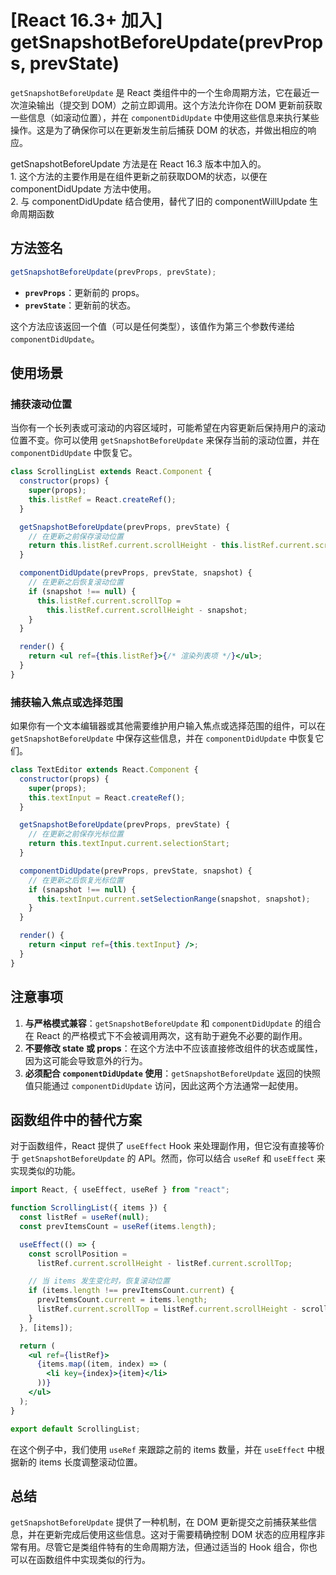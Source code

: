# <sucb>[React 16.3+ 加入]</sucb> getSnapshotBeforeUpdate(prevProps, prevState)

`getSnapshotBeforeUpdate` 是 React 类组件中的一个生命周期方法，它在最近一次渲染输出（提交到 DOM）之前立即调用。这个方法允许你在 DOM 更新前获取一些信息（如滚动位置），并在 `componentDidUpdate` 中使用这些信息来执行某些操作。这是为了确保你可以在更新发生前后捕获 DOM 的状态，并做出相应的响应。

<bwp>
<errb> getSnapshotBeforeUpdate </errb>方法是在 <errb> React 16.3 </errb>版本中加入的‌‌。<br/>
1. 这个方法的主要作用是在组件更新之前获取DOM的状态，以便在<errb> componentDidUpdate </errb>方法中使用。<br/>
2. 与<errb> componentDidUpdate </errb> 结合使用，替代了旧的 <errb> componentWillUpdate </errb>生命周期函数
</bwp>

## 方法签名

```jsx
getSnapshotBeforeUpdate(prevProps, prevState);
```

- **`prevProps`**：更新前的 props。
- **`prevState`**：更新前的状态。

这个方法应该返回一个值（可以是任何类型），该值作为第三个参数传递给 `componentDidUpdate`。

## 使用场景

### 捕获滚动位置

当你有一个长列表或可滚动的内容区域时，可能希望在内容更新后保持用户的滚动位置不变。你可以使用 `getSnapshotBeforeUpdate` 来保存当前的滚动位置，并在 `componentDidUpdate` 中恢复它。

```jsx
class ScrollingList extends React.Component {
  constructor(props) {
    super(props);
    this.listRef = React.createRef();
  }

  getSnapshotBeforeUpdate(prevProps, prevState) {
    // 在更新之前保存滚动位置
    return this.listRef.current.scrollHeight - this.listRef.current.scrollTop;
  }

  componentDidUpdate(prevProps, prevState, snapshot) {
    // 在更新之后恢复滚动位置
    if (snapshot !== null) {
      this.listRef.current.scrollTop =
        this.listRef.current.scrollHeight - snapshot;
    }
  }

  render() {
    return <ul ref={this.listRef}>{/* 渲染列表项 */}</ul>;
  }
}
```

### 捕获输入焦点或选择范围

如果你有一个文本编辑器或其他需要维护用户输入焦点或选择范围的组件，可以在 `getSnapshotBeforeUpdate` 中保存这些信息，并在 `componentDidUpdate` 中恢复它们。

```jsx
class TextEditor extends React.Component {
  constructor(props) {
    super(props);
    this.textInput = React.createRef();
  }

  getSnapshotBeforeUpdate(prevProps, prevState) {
    // 在更新之前保存光标位置
    return this.textInput.current.selectionStart;
  }

  componentDidUpdate(prevProps, prevState, snapshot) {
    // 在更新之后恢复光标位置
    if (snapshot !== null) {
      this.textInput.current.setSelectionRange(snapshot, snapshot);
    }
  }

  render() {
    return <input ref={this.textInput} />;
  }
}
```

## 注意事项

1. **与严格模式兼容**：`getSnapshotBeforeUpdate` 和 `componentDidUpdate` 的组合在 React 的严格模式下不会被调用两次，这有助于避免不必要的副作用。
2. **不要修改 state 或 props**：在这个方法中不应该直接修改组件的状态或属性，因为这可能会导致意外的行为。
3. **必须配合 `componentDidUpdate` 使用**：`getSnapshotBeforeUpdate` 返回的快照值只能通过 `componentDidUpdate` 访问，因此这两个方法通常一起使用。

## 函数组件中的替代方案

对于函数组件，React 提供了 `useEffect` Hook 来处理副作用，但它没有直接等价于 `getSnapshotBeforeUpdate` 的 API。然而，你可以结合 `useRef` 和 `useEffect` 来实现类似的功能。

```jsx
import React, { useEffect, useRef } from "react";

function ScrollingList({ items }) {
  const listRef = useRef(null);
  const prevItemsCount = useRef(items.length);

  useEffect(() => {
    const scrollPosition =
      listRef.current.scrollHeight - listRef.current.scrollTop;

    // 当 items 发生变化时，恢复滚动位置
    if (items.length !== prevItemsCount.current) {
      prevItemsCount.current = items.length;
      listRef.current.scrollTop = listRef.current.scrollHeight - scrollPosition;
    }
  }, [items]);

  return (
    <ul ref={listRef}>
      {items.map((item, index) => (
        <li key={index}>{item}</li>
      ))}
    </ul>
  );
}

export default ScrollingList;
```

在这个例子中，我们使用 `useRef` 来跟踪之前的 items 数量，并在 `useEffect` 中根据新的 items 长度调整滚动位置。

## 总结

`getSnapshotBeforeUpdate` 提供了一种机制，在 DOM 更新提交之前捕获某些信息，并在更新完成后使用这些信息。这对于需要精确控制 DOM 状态的应用程序非常有用。尽管它是类组件特有的生命周期方法，但通过适当的 Hook 组合，你也可以在函数组件中实现类似的行为。
